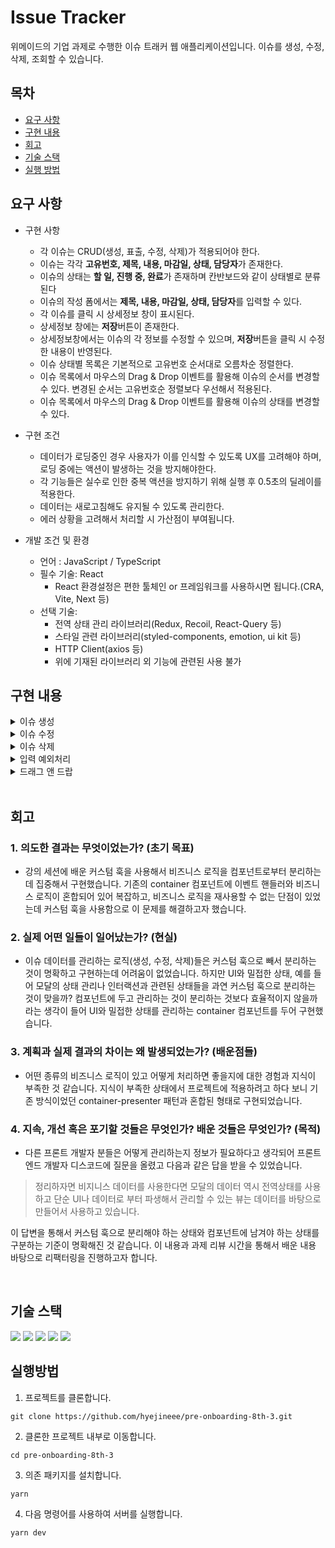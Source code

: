 # Issue Tracker
위메이드의 기업 과제로 수행한 이슈 트래커 웹 애플리케이션입니다.
이슈를 생성, 수정, 삭제, 조회할 수 있습니다.

## 목차
- [요구 사항](#1)
- [구현 내용](#2)
- [회고](#3)
- [기술 스택](#4)
- [실행 방법](#5)

## 요구 사항
* 구현 사항 
    - 각 이슈는 CRUD(생성, 표출, 수정, 삭제)가 적용되어야 한다.
    - 이슈는 각각 **고유번호, 제목, 내용, 마감일, 상태, 담당자**가 존재한다.
    - 이슈의 상태는 **할 일, 진행 중, 완료**가 존재하며 칸반보드와 같이 상태별로 분류된다
    - 이슈의 작성 폼에서는 **제목, 내용, 마감일, 상태, 담당자**를 입력할 수 있다.
    - 각 이슈를 클릭 시 상세정보 창이 표시된다.
    - 상세정보 창에는 **저장**버튼이 존재한다.
    - 상세정보창에서는 이슈의 각 정보를 수정할 수 있으며, **저장**버튼을 클릭 시 수정한 내용이 반영된다.
    - 이슈 상태별 목록은 기본적으로 고유번호 순서대로 오름차순 정렬한다.
    - 이슈 목록에서 마우스의 Drag & Drop 이벤트를 활용해 이슈의 순서를 변경할 수 있다. 변경된 순서는 고유번호순 정렬보다 우선해서 적용된다.
    - 이슈 목록에서 마우스의 Drag & Drop 이벤트를 활용해 이슈의 상태를 변경할 수 있다.

* 구현 조건 
    - 데이터가 로딩중인 경우 사용자가 이를 인식할 수 있도록 UX를 고려해야 하며, 로딩 중에는 액션이 발생하는 것을 방지해야한다.
    - 각 기능들은 실수로 인한 중복 액션을 방지하기 위해 실행 후 0.5초의 딜레이를 적용한다.
    - 데이터는 새로고침해도 유지될 수 있도록 관리한다.
    - 에러 상황을 고려해서 처리할 시 가산점이 부여됩니다.
* 개발 조건 및 환경 

    - 언어 : JavaScript / TypeScript
    - 필수 기술: React
        - React 환경설정은 편한 툴체인 or 프레임워크를 사용하시면 됩니다.(CRA, Vite, Next 등)
    - 선택 기술:
        - 전역 상태 관리 라이브러리(Redux, Recoil, React-Query 등)
        - 스타일 관련 라이브러리(styled-components, emotion, ui kit 등)
        - HTTP Client(axios 등)
        - 위에 기재된 라이브러리 외 기능에 관련된 사용 불가



## 구현 내용  <a id="2"></a>

<details>
  <summary>이슈 생성</summary>
    <div markdown="1">
       <img src= "https://user-images.githubusercontent.com/104765779/211010695-f67fa9f4-2421-4662-aa48-54dab8bd7411.gif"/>
    </div>
</details>

<details>
  <summary>이슈 수정</summary>
    <div markdown="1">
       <img src= "https://user-images.githubusercontent.com/104765779/211010773-ef7ad14c-88ab-4614-9207-5d532469b4bf.gif"/>
    </div>
</details>

<details>
  <summary>이슈 삭제</summary>
    <div markdown="1">
      <img src= "https://user-images.githubusercontent.com/104765779/211010550-9b0f520d-ea55-4c6c-a95a-b74d764e2d71.gif"/>
    </div>
</details>


<details>
  <summary>입력 예외처리</summary>
    <div markdown="1">
       <img src= "https://user-images.githubusercontent.com/104765779/211010927-905d4bfc-5f48-42d6-88d5-b171ae17f3fa.gif"/>
    </div>
</details>

<details>
  <summary>드래그 앤 드랍</summary>
    <div markdown="1">
       <img src= "https://user-images.githubusercontent.com/104765779/211010842-75667d68-16fe-4c9f-ad31-fea22962b0ca.gif"/>
    </div>
</details>

<br/>

## 회고 <a id="3"></a>
### 1. 의도한 결과는 무엇이었는가? (초기 목표)
- 강의 세션에 배운 커스텀 훅을 사용해서 비즈니스 로직을 컴포넌트로부터 분리하는데 집중해서 구현했습니다. 기존의 container 컴포넌트에 이벤트 핸들러와 비즈니스 로직이 혼합되어 있어 복잡하고, 비즈니스 로직을 재사용할 수 없는 단점이 있었는데 커스텀 훅을 사용함으로 이 문제를 해결하고자 했습니다.

### 2. 실제 어떤 일들이 일어났는가? (현실)
- 이슈 데이터를 관리하는 로직(생성, 수정, 삭제)들은 커스텀 훅으로 빼서 분리하는 것이 명확하고 구현하는데 어려움이 없었습니다. 하지만 UI와 밀접한 상태, 예를 들어 모달의 상태 관리나 인터랙션과 관련된 상태들을 과연 커스텀 훅으로 분리하는 것이 맞을까? 컴포넌트에 두고 관리하는 것이 분리하는 것보다 효율적이지 않을까라는 생각이 들어 UI와 밀접한 상태를 관리하는 container 컴포넌트를 두어 구현했습니다.

### 3. 계획과 실제 결과의 차이는 왜 발생되었는가? (배운점들)
-  어떤 종류의 비즈니스 로직이 있고 어떻게 처리하면 좋을지에 대한 경험과 지식이 부족한 것 같습니다. 지식이 부족한 상태에서 프로젝트에 적용하려고 하다 보니 기존 방식이었던 container-presenter 패턴과 혼합된 형태로 구현되었습니다.
### 4. 지속, 개선 혹은 포기할 것들은 무엇인가? 배운 것들은 무엇인가? (목적)
- 다른 프론트 개발자 분들은 어떻게 관리하는지 정보가 필요하다고 생각되어 프론트엔드 개발자 디스코드에 질문을 올렸고 다음과 같은 답을 받을 수 있었습니다.

> 정리하자면 비지니스 데이터를 사용한다면 모달의 데이터 역시 전역상태를 사용하고 단순 UI나 데이터로 부터 파생해서 관리할 수 있는 뷰는 데이터를 바탕으로 만들어서 사용하고 있습니다.

이 답변을 통해서 커스텀 훅으로 분리해야 하는 상태와 컴포넌트에 남겨야 하는 상태를 구분하는 기준이 명확해진 것 같습니다. 이 내용과 과제 리뷰 시간을 통해서 배운 내용 바탕으로 리팩터링을 진행하고자 합니다.

<br/>

## 기술 스택 <a id="4"></a>


<img src="https://img.shields.io/badge/React-61DAFB?style=for-the-badge&logo=React&logoColor=white" >
<img src="https://img.shields.io/badge/JavaScript-F7DF1E?style=for-the-badge&logo=JavaScript&logoColor=white" >
<img src="https://img.shields.io/badge/styledcomponents-DB7093?style=for-the-badge&logo=styledcomponents&logoColor=white" >
<img src="https://img.shields.io/badge/Recoil-CA4245?style=for-the-badge&logo=Recoil&logoColor=white" >
<img src="https://img.shields.io/badge/Andt-61DAFB?style=for-the-badge&logo=Andt&logoColor=white" >

## 실행방법 <a id="5"></a>
1. 프로젝트를 클론합니다.
```
git clone https://github.com/hyejineee/pre-onboarding-8th-3.git
```
2. 클론한 프로젝트 내부로 이동합니다. 
```
cd pre-onboarding-8th-3
```
3. 의존 패키지를 설치합니다. 
```
yarn
```
4. 다음 명령어를 사용하여 서버를 실행합니다.
```
yarn dev 
```


